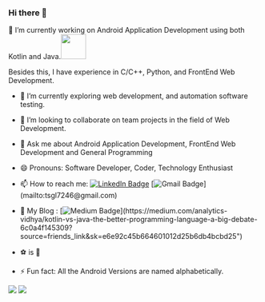 ### Hi there 👋
🔭 I’m currently working on Android Application Development using both Kotlin and Java.<img src="https://media.giphy.com/media/98uBZTzlXMhkk/giphy.gif" width="50px"> 

Besides this, I have experience in C/C++, Python, and FrontEnd Web Development.
- 🌱 I’m currently exploring web development, and automation software testing.
- 👯 I’m looking to collaborate on team projects in the field of Web Development.
- 💬 Ask me about Android Application Development, FrontEnd Web Development and General Programming
- 😄 Pronouns: Software Developer, Coder, Technology Enthusiast
- 📫 How to reach me: 
 [![LinkedIn Badge](https://img.shields.io/badge/-Tanishq%20Sehgal-%230077B5?style=flat&logo=Linkedin&logoColor=white)](https://linkedin.com/in/tanishq-sehgal-a86bbb184)
  [![Gmail Badge](https://img.shields.io/badge/-tsgl7246@gmail.com-%23D44638?style=flat&logo=Gmail&logoColor=white&align="right")](mailto:tsgl7246@gmail.com)

- :blue_book: My Blog :
[![Medium Badge](https://img.shields.io/badge/-Tanishq%20Sehgal-%230077B5?style=flat&logo=Medium&logoColor=white&align="right&color=fedcba")](https://medium.com/analytics-vidhya/kotlin-vs-java-the-better-programming-language-a-big-debate-6c0a4f145309?source=friends_link&sk=e6e92c45b664601012d25b6db4bcbd25")
- :soccer: is :blue_heart:
- ⚡ Fun fact: All the Android Versions are named alphabetically.

<img src="https://github-readme-stats.vercel.app/api?username=TanishqSehgal7&&show_icons=true%title_color=ffffff&theme=gruvbox&repo=github-readme-stats">

<img src="https://github-readme-stats.vercel.app/api/top-langs/?username=TanishqSehgal7&layout=compact">
<!--
**TanishqSehgal7/TanishqSehgal7** is a ✨ _special_ ✨ repository because its `README.md` (this file) appears on your GitHub profile.

Here are some ideas to get you started:

- 🔭 I’m currently working on Android Application Development 
- 🌱 I’m currently learning new features in android developmemt and their implementation
- 👯 I’m looking to collaborate on team projects in the field of Android Development
- 🤔 I’m looking for help with ...
- 💬 Ask me about Android Application Development and General Programming
- 📫 How to reach me: ...
- ⚡ Fun fact: All the Android Versions are named alphabetically.
-->
